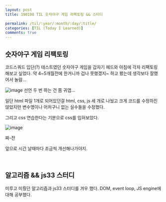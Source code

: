 ```yaml
---
layout: post
title: 190108 TIL 숫자야구 게임 리팩토링 && 스터디

permalink: /til/:year/:month/:day/:title/
categories: [TIL (Today I Learned)]
comments: true
---
```


## **숫자야구 게임 리팩토링**

코드스쿼드 입단(?) 테스트였던 숫자야구 게임을 갑자기 헤드와 아침에 각자 리팩토링 해보고 싶었다. 약 4~5개월전에 한거니까 겁나 못했겠지~ 하고 봤는데 생각보다 잘했어서 놀람... 

![image](https://user-images.githubusercontent.com/40848630/50828445-c4ceaa80-1384-11e9-9e45-dacf2bcf187d.png) 선언 두 번 하는 건 쫌 귀엽...

일단 html 파일 1개로 되어있던걸 html, css, js 세 개로 나눴고 크게 코드를 수정하진 않았지만 변수명이나 어처구니 없는 실수들을 수정했다. 

그리고 css 연습한다는 기분으로 css를 입혀보았다.

![image](https://user-images.githubusercontent.com/40848630/50828580-20993380-1385-11e9-80d9-ae35f1c7a516.png)

짜-잔

앞으로 시간 날때마다 조금씩 개선해나가야지.

<br>

## **알고리즘 && js33 스터디**
미루고 미뤘던 알고리즘과 js33 스터디를 겨우 했다.
DOM, event loop, JS engine에 대해 공부했다.
